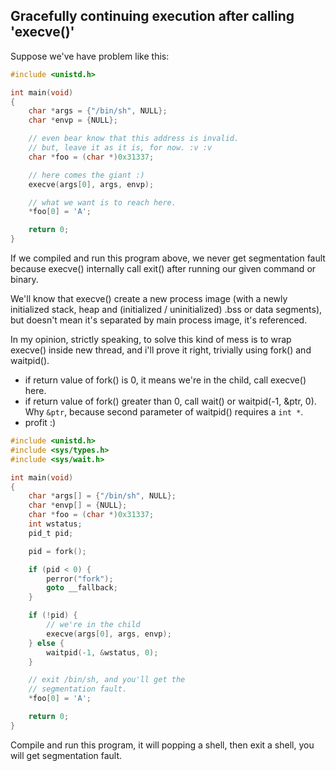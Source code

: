 ## Gracefully continuing execution after calling 'execve()'

Suppose we've have problem like this:

```C
#include <unistd.h>

int main(void)
{
	char *args = {"/bin/sh", NULL};
	char *envp = {NULL};

	// even bear know that this address is invalid.
	// but, leave it as it is, for now. :v :v
	char *foo = (char *)0x31337;

	// here comes the giant :)
	execve(args[0], args, envp);

	// what we want is to reach here.
	*foo[0] = 'A';

	return 0;
}
```

If we compiled and run this program above, we never get segmentation fault because execve() internally call exit() after running our given command or binary.

We'll know that execve() create a new process image (with a newly initialized stack, heap and (initialized / uninitialized) .bss or data segments), but doesn't mean it's separated by main process image, it's referenced.

In my opinion, strictly speaking, to solve this kind of mess is to wrap execve() inside new thread, and i'll prove it right, trivially using fork() and waitpid().

- if return value of fork() is 0, it means we're in the child, call execve() here.
- if return value of fork() greater than 0, call wait() or waitpid(-1, &ptr, 0). Why ```&ptr```, because second parameter of waitpid() requires a ```int *```.
- profit :)

```C
#include <unistd.h>
#include <sys/types.h>
#include <sys/wait.h>

int main(void)
{
	char *args[] = {"/bin/sh", NULL};
	char *envp[] = {NULL};
	char *foo = (char *)0x31337;
	int wstatus;
	pid_t pid;

	pid = fork();

	if (pid < 0) {
		perror("fork");
		goto __fallback;
	}

	if (!pid) {
		// we're in the child
		execve(args[0], args, envp);
	} else {
		waitpid(-1, &wstatus, 0);
	}

	// exit /bin/sh, and you'll get the
	// segmentation fault.
	*foo[0] = 'A';

	return 0;
}
```

Compile and run this program, it will popping a shell, then exit a shell, you will get segmentation fault.